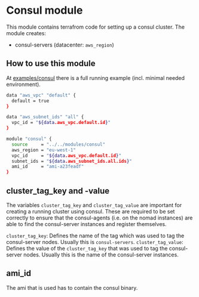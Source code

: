 # Consul module

This module contains terrafrom code for setting up a consul cluster.
The module creates:

* consul-servers (datacenter: ```aws_region```)

## How to use this module

At [examples/consul](../../examples/consul/) there is a full running example (incl. minimal needed environment).

```bash
data "aws_vpc" "default" {
  default = true
}

data "aws_subnet_ids" "all" {
  vpc_id = "${data.aws_vpc.default.id}"
}

module "consul" {
  source     = "../../modules/consul"
  aws_region = "eu-west-1"
  vpc_id     = "${data.aws_vpc.default.id}"
  subnet_ids = "${data.aws_subnet_ids.all.ids}"
  ami_id     = "ami-a23feadf"
}
```

## cluster_tag_key and -value

The variables ```cluster_tag_key``` and ```cluster_tag_value``` are important for creating a running cluster using consul. These are required to be set correctly to ensure that the consul-agents (i.e. on the nomad instances) are able to find the consul-server instances and register themselves.

```cluster_tag_key```: Defines the name of the tag which was used to tag the consul-server nodes. Usually this is ```consul-servers```.
```cluster_tag_value```: Defines the value of the ```cluster_tag_key``` that was used to tag the consul-server nodes. Usually this is the name of the consul-server instances.

## ami_id

The ami that is used has to contain the consul binary.